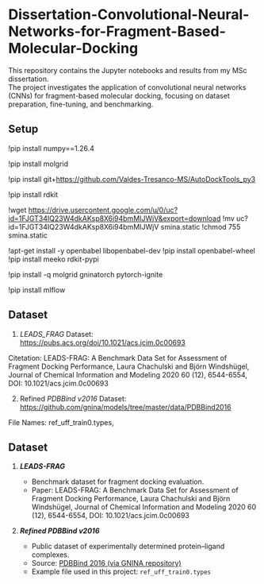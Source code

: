 # Dissertation-Convolutional-Neural-Networks-for-Fragment-Based-Molecular-Docking

This repository contains the Jupyter notebooks and results from my MSc dissertation.  
The project investigates the application of convolutional neural networks (CNNs) for fragment-based molecular docking, focusing on dataset preparation, fine-tuning, and benchmarking.

## Setup
!pip install numpy==1.26.4

!pip install molgrid

!pip install git+https://github.com/Valdes-Tresanco-MS/AutoDockTools_py3

!pip install rdkit

!wget https://drive.usercontent.google.com/u/0/uc?id=1FJGT34IQ23W4dkAKsp8X6i94bmMIJWjV&export=download
!mv uc?id=1FJGT34IQ23W4dkAKsp8X6i94bmMIJWjV smina.static
!chmod 755 smina.static

!apt-get install -y openbabel libopenbabel-dev
!pip install openbabel-wheel
!pip install meeko rdkit-pypi

!pip install -q molgrid gninatorch pytorch-ignite

!pip install mlflow

## Dataset
1. _LEADS_FRAG_ Dataset: https://pubs.acs.org/doi/10.1021/acs.jcim.0c00693

Citetation: LEADS-FRAG: A Benchmark Data Set for Assessment of Fragment Docking Performance, Laura Chachulski and Björn Windshügel, Journal of Chemical Information and Modeling 2020 60 (12), 6544-6554, DOI: 10.1021/acs.jcim.0c00693

2. Refined _PDBBind v2016_ Dataset: https://github.com/gnina/models/tree/master/data/PDBBind2016 

File Names: ref_uff_train0.types, 

## Dataset

1. _**LEADS-FRAG**_  
   - Benchmark dataset for fragment docking evaluation.  
   - Paper: LEADS-FRAG: A Benchmark Data Set for Assessment of Fragment Docking Performance,
     Laura Chachulski and Björn Windshügel, Journal of Chemical Information and Modeling 2020 60 (12), 6544-6554, DOI: 10.1021/acs.jcim.0c00693


2. _**Refined PDBBind v2016**_  
   - Public dataset of experimentally determined protein–ligand complexes.  
   - Source: [PDBBind 2016 (via GNINA repository)](https://github.com/gnina/models/tree/master/data/PDBBind2016)  
   - Example file used in this project: `ref_uff_train0.types`
